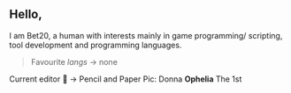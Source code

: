 ## **Hello**, 

I am Bet20, a human with interests mainly in game programming/ scripting, tool development and programming languages.
> Favourite *langs* -> none

Current editor 📝 -> Pencil and Paper
Pic: Donna **Ophelia** The 1st
